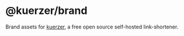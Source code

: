 # @kuerzer/brand

Brand assets for [kuerzer][krzr-gh], a free open source self-hosted
link-shortener.

[krzr-gh]: https://github.com/kuerzer/kuerzer
